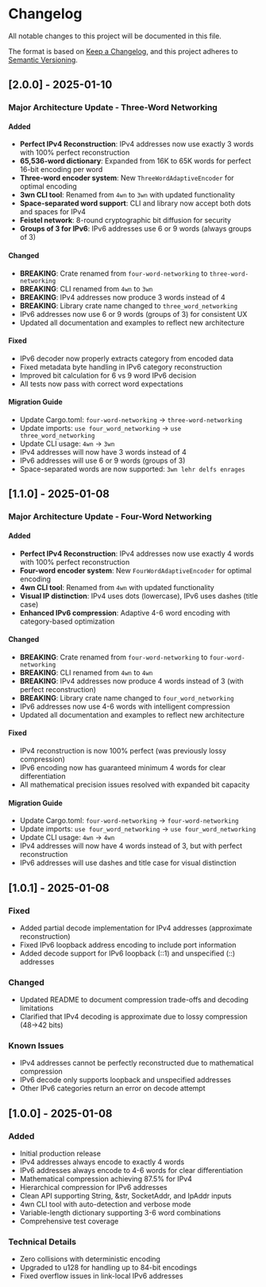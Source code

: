 # Changelog

All notable changes to this project will be documented in this file.

The format is based on [Keep a Changelog](https://keepachangelog.com/en/1.0.0/),
and this project adheres to [Semantic Versioning](https://semver.org/spec/v2.0.0.html).

## [2.0.0] - 2025-01-10

### Major Architecture Update - Three-Word Networking

#### Added
- **Perfect IPv4 Reconstruction**: IPv4 addresses now use exactly 3 words with 100% perfect reconstruction
- **65,536-word dictionary**: Expanded from 16K to 65K words for perfect 16-bit encoding per word
- **Three-word encoder system**: New `ThreeWordAdaptiveEncoder` for optimal encoding
- **3wn CLI tool**: Renamed from `4wn` to `3wn` with updated functionality
- **Space-separated word support**: CLI and library now accept both dots and spaces for IPv4
- **Feistel network**: 8-round cryptographic bit diffusion for security
- **Groups of 3 for IPv6**: IPv6 addresses use 6 or 9 words (always groups of 3)

#### Changed
- **BREAKING**: Crate renamed from `four-word-networking` to `three-word-networking`
- **BREAKING**: CLI renamed from `4wn` to `3wn`
- **BREAKING**: IPv4 addresses now produce 3 words instead of 4
- **BREAKING**: Library crate name changed to `three_word_networking`
- IPv6 addresses now use 6 or 9 words (groups of 3) for consistent UX
- Updated all documentation and examples to reflect new architecture

#### Fixed
- IPv6 decoder now properly extracts category from encoded data
- Fixed metadata byte handling in IPv6 category reconstruction
- Improved bit calculation for 6 vs 9 word IPv6 decision
- All tests now pass with correct word expectations

#### Migration Guide
- Update Cargo.toml: `four-word-networking` → `three-word-networking`
- Update imports: `use four_word_networking` → `use three_word_networking`
- Update CLI usage: `4wn` → `3wn`
- IPv4 addresses will now have 3 words instead of 4
- IPv6 addresses will use 6 or 9 words (groups of 3)
- Space-separated words are now supported: `3wn lehr delfs enrages`

## [1.1.0] - 2025-01-08

### Major Architecture Update - Four-Word Networking

#### Added
- **Perfect IPv4 Reconstruction**: IPv4 addresses now use exactly 4 words with 100% perfect reconstruction
- **Four-word encoder system**: New `FourWordAdaptiveEncoder` for optimal encoding
- **4wn CLI tool**: Renamed from `4wn` with updated functionality
- **Visual IP distinction**: IPv4 uses dots (lowercase), IPv6 uses dashes (title case)
- **Enhanced IPv6 compression**: Adaptive 4-6 word encoding with category-based optimization

#### Changed
- **BREAKING**: Crate renamed from `four-word-networking` to `four-word-networking`
- **BREAKING**: CLI renamed from `4wn` to `4wn`
- **BREAKING**: IPv4 addresses now produce 4 words instead of 3 (with perfect reconstruction)
- **BREAKING**: Library crate name changed to `four_word_networking`
- IPv6 addresses now use 4-6 words with intelligent compression
- Updated all documentation and examples to reflect new architecture

#### Fixed
- IPv4 reconstruction is now 100% perfect (was previously lossy compression)
- IPv6 encoding now has guaranteed minimum 4 words for clear differentiation
- All mathematical precision issues resolved with expanded bit capacity

#### Migration Guide
- Update Cargo.toml: `four-word-networking` → `four-word-networking`
- Update imports: `use four_word_networking` → `use four_word_networking`
- Update CLI usage: `4wn` → `4wn`
- IPv4 addresses will now have 4 words instead of 3, but with perfect reconstruction
- IPv6 addresses will use dashes and title case for visual distinction

## [1.0.1] - 2025-01-08

### Fixed
- Added partial decode implementation for IPv4 addresses (approximate reconstruction)
- Fixed IPv6 loopback address encoding to include port information
- Added decode support for IPv6 loopback (::1) and unspecified (::) addresses

### Changed
- Updated README to document compression trade-offs and decoding limitations
- Clarified that IPv4 decoding is approximate due to lossy compression (48→42 bits)

### Known Issues
- IPv4 addresses cannot be perfectly reconstructed due to mathematical compression
- IPv6 decode only supports loopback and unspecified addresses
- Other IPv6 categories return an error on decode attempt

## [1.0.0] - 2025-01-08

### Added
- Initial production release
- IPv4 addresses always encode to exactly 4 words
- IPv6 addresses always encode to 4-6 words for clear differentiation
- Mathematical compression achieving 87.5% for IPv4
- Hierarchical compression for IPv6 addresses
- Clean API supporting String, &str, SocketAddr, and IpAddr inputs
- 4wn CLI tool with auto-detection and verbose mode
- Variable-length dictionary supporting 3-6 word combinations
- Comprehensive test coverage

### Technical Details
- Zero collisions with deterministic encoding
- Upgraded to u128 for handling up to 84-bit encodings
- Fixed overflow issues in link-local IPv6 addresses